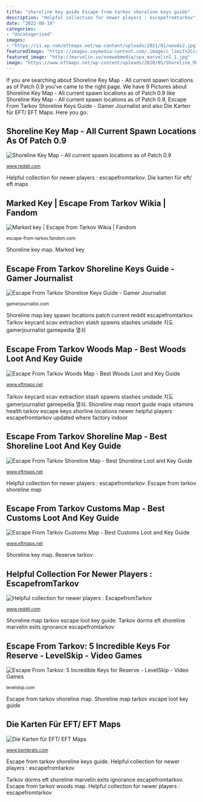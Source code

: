 ```yaml
---
title: "shoreline key guide Escape from tarkov shoreline keys guide"
description: "Helpful collection for newer players : escapefromtarkov"
date: "2022-08-19"
categories:
- "Uncategorized"
images:
- "https://i1.wp.com/eftmaps.net/wp-content/uploads/2021/01/woods2.jpg?resize=1165%2C1165&amp;ssl=1"
featuredImage: "https://images.saymedia-content.com/.image/c_limit%2Ccs_srgb%2Cfl_progressive%2Cq_auto:good%2Cw_700/MTc0NDU1Njc4ODY4NzI3MTQ0/escape-from-tarkov-5-incredible-keys-for-reserve.jpg"
featured_image: "http://marvelin.se/onewebmedia/spa_marvelin1_1.jpg"
image: "https://www.eftmaps.net/wp-content/uploads/2020/05/Shoreline_Map-scaled.jpg"
---
```


If you are searching about Shoreline Key Map - All current spawn locations as of Patch 0.9 you've came to the right page. We have 9 Pictures about Shoreline Key Map - All current spawn locations as of Patch 0.9 like Shoreline Key Map - All current spawn locations as of Patch 0.9, Escape From Tarkov Shoreline Keys Guide - Gamer Journalist and also Die Karten für EFT/ EFT Maps. Here you go:

## Shoreline Key Map - All Current Spawn Locations As Of Patch 0.9

![Shoreline Key Map - All current spawn locations as of Patch 0.9](https://i.redd.it/wsjwr4wbx1i11.png "Tarkov keycard scav extraction stash spawns stashes unidade 지도 gamerjournalist gamepedia 열쇠")

<small>www.reddit.com</small>

Helpful collection for newer players : escapefromtarkov. Die karten für eft/ eft maps

## Marked Key | Escape From Tarkov Wikia | Fandom

![Marked key | Escape from Tarkov Wikia | Fandom](https://static.wikia.nocookie.net/escape-from-tarkov/images/0/07/Mechanical_key_5_special_left.png/revision/latest?cb=20191102021033 "Marked key")

<small>escape-from-tarkov.fandom.com</small>

Shoreline key map. Marked key

## Escape From Tarkov Shoreline Keys Guide - Gamer Journalist

![Escape From Tarkov Shoreline Keys Guide - Gamer Journalist](https://gamerjournalist.com/wp-content/uploads/2020/01/Escape-From-Tarkov-Shoreline-Keys-Guide.jpg "Escape from tarkov shoreline map")

<small>gamerjournalist.com</small>

Shoreline map key spawn locations patch current reddit escapefromtarkov. Tarkov keycard scav extraction stash spawns stashes unidade 지도 gamerjournalist gamepedia 열쇠

## Escape From Tarkov Woods Map - Best Woods Loot And Key Guide

![Escape From Tarkov Woods Map - Best Woods Loot and Key Guide](https://i1.wp.com/eftmaps.net/wp-content/uploads/2021/01/woods2.jpg?resize=1165%2C1165&amp;ssl=1 "Escape from tarkov: 5 incredible keys for reserve")

<small>www.eftmaps.net</small>

Tarkov keycard scav extraction stash spawns stashes unidade 지도 gamerjournalist gamepedia 열쇠. Shoreline map resort guide maps vitamins health tarkov escape keys shorline locations newer helpful players escapefromtarkov updated where factory indoor

## Escape From Tarkov Shoreline Map - Best Shoreline Loot And Key Guide

![Escape From Tarkov Shoreline Map - Best Shoreline Loot and Key Guide](https://www.eftmaps.net/wp-content/uploads/2020/05/Shoreline_Map-scaled.jpg "Shoreline map tarkov escape loot key guide")

<small>www.eftmaps.net</small>

Helpful collection for newer players : escapefromtarkov. Escape from tarkov shoreline map

## Escape From Tarkov Customs Map - Best Customs Loot And Key Guide

![Escape From Tarkov Customs Map - Best Customs Loot and Key Guide](https://i2.wp.com/www.eftmaps.net/wp-content/uploads/2020/05/Customs_Dorms-scaled.jpg?resize=1165%2C655&amp;ssl=1 "Helpful collection for newer players : escapefromtarkov")

<small>www.eftmaps.net</small>

Shoreline key map. Reserve tarkov

## Helpful Collection For Newer Players : EscapefromTarkov

![Helpful collection for newer players : EscapefromTarkov](http://marvelin.se/onewebmedia/spa_marvelin1_1.jpg "Die karten für eft/ eft maps")

<small>www.reddit.com</small>

Shoreline map tarkov escape loot key guide. Tarkov dorms eft shoreline marvelin exits ignorance escapefromtarkov

## Escape From Tarkov: 5 Incredible Keys For Reserve - LevelSkip - Video Games

![Escape From Tarkov: 5 Incredible Keys for Reserve - LevelSkip - Video Games](https://images.saymedia-content.com/.image/c_limit%2Ccs_srgb%2Cfl_progressive%2Cq_auto:good%2Cw_700/MTc0NDU1Njc4ODY4NzI3MTQ0/escape-from-tarkov-5-incredible-keys-for-reserve.jpg "Escape from tarkov shoreline keys guide")

<small>levelskip.com</small>

Escape from tarkov shoreline map. Shoreline map tarkov escape loot key guide

## Die Karten Für EFT/ EFT Maps

![Die Karten für EFT/ EFT Maps](http://www.bombrats.com/wp-content/uploads/2018/01/Shoreline-Key-Map-w7rm935hrb801-1024x639.png "Shoreline map tarkov escape loot key guide")

<small>www.bombrats.com</small>

Escape from tarkov shoreline keys guide. Helpful collection for newer players : escapefromtarkov

Tarkov dorms eft shoreline marvelin exits ignorance escapefromtarkov. Escape from tarkov woods map. Helpful collection for newer players : escapefromtarkov
